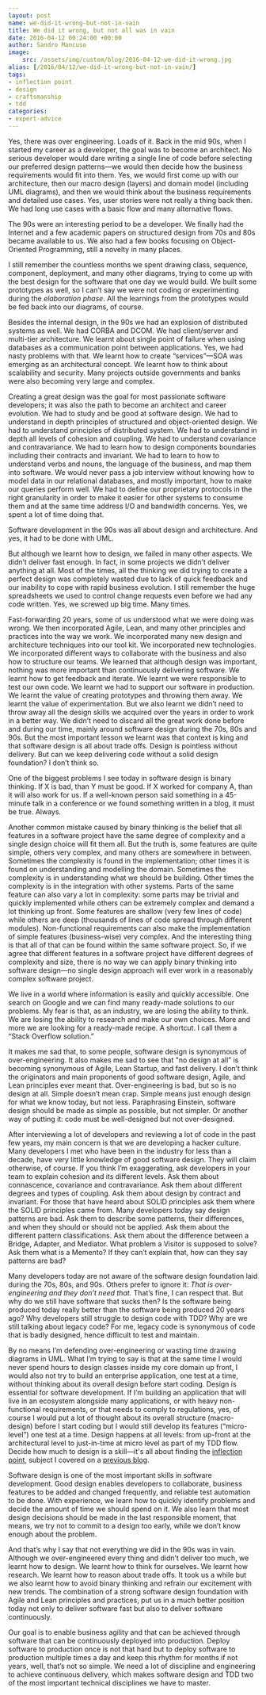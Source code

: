 ```yaml
---
layout: post
name: we-did-it-wrong-but-not-in-vain
title: We did it wrong, but not all was in vain
date: 2016-04-12 00:24:00 +00:00
author: Sandro Mancuso
image:
    src: /assets/img/custom/blog/2016-04-12-we-did-it-wrong.jpg
alias: [/2016/04/12/we-did-it-wrong-but-not-in-vain/]
tags:
- inflection point
- design
- craftsmanship
- tdd
categories:
- expert-advice
--- 
```


Yes, there was over engineering. Loads of it. Back in the mid 90s, when I started my career as a developer, the goal was to become an architect. No serious developer would dare writing a single line of code before selecting our preferred design patterns—we would then decide how the business requirements would fit into them. Yes, we would first come up with our architecture, then our macro design (layers) and domain model (including UML diagrams), and then we would think about the business requirements and detailed use cases. Yes, user stories were not really a thing back then. We had long use cases with a basic flow and many alternative flows.

The 90s were an interesting period to be a developer. We finally had the Internet and a few academic papers on structured design from 70s and 80s became available to us. We also had a few books focusing on Object-Oriented Programming, still a novelty in many places.

I still remember the countless months we spent drawing class, sequence, component, deployment, and many other diagrams, trying to come up with the best design for the software that one day we would build. We built some prototypes as well, so I can’t say we were not coding or experimenting during the _elaboration phase_. All the learnings from the prototypes would be fed back into our diagrams, of course.

Besides the internal design, in the 90s we had an explosion of distributed systems as well. We had CORBA and DCOM. We had client/server and multi-tier architecture. We learnt about single point of failure when using databases as a communication point between applications. Yes, we had nasty problems with that. We learnt how to create “services”—SOA was emerging as an architectural concept. We learnt how to think about scalability and security. Many projects outside governments and banks were also becoming very large and complex.

Creating a great design was the goal for most passionate software developers; it was also the path to become an architect and career evolution. We had to study and be good at software design. We had to understand in depth principles of structured and object-oriented design. We had to understand principles of distributed system. We had to understand in depth all levels of cohesion and coupling. We had to understand covariance and contravariance. We had to learn how to design components boundaries including their contracts and invariant. We had to learn to how to understand verbs and nouns, the language of the business, and map them into software. We would never pass a job interview without knowing how to model data in our relational databases, and mostly important, how to make our queries perform well. We had to define our proprietary protocols in the right granularity in order to make it easier for other systems to consume them and at the same time address I/O and bandwidth concerns. Yes, we spent a lot of time doing that.

Software development in the 90s was all about design and architecture. And yes, it had to be done with UML.

But although we learnt how to design, we failed in many other aspects. We didn’t deliver fast enough. In fact, in some projects we didn’t deliver anything at all. Most of the times, all the thinking we did trying to create a perfect design was completely wasted due to lack of quick feedback and our inability to cope with rapid business evolution. I still remember the huge spreadsheets we used to control change requests even before we had any code written. Yes, we screwed up big time. Many times.

Fast-forwarding 20 years, some of us understood what we were doing was wrong. We then incorporated Agile, Lean, and many other principles and practices into the way we work. We incorporated many new design and architecture techniques into our tool kit. We incorporated new technologies. We incorporated different ways to collaborate with the business and also how to structure our teams. We learned that although design was important, nothing was more important than continuously delivering software. We learnt how to get feedback and iterate. We learnt we were responsible to test our own code. We learnt we had to support our software in production. We learnt the value of creating prototypes and throwing them away. We learnt the value of experimentation. But we also learnt we didn’t need to throw away all the design skills we acquired over the years in order to work in a better way. We didn’t need to discard all the great work done before and during our time, mainly around software design during the 70s, 80s and 90s. But the most important lesson we learnt was that context is king and that software design is all about trade offs. Design is pointless without delivery. But can we keep delivering code without a solid design foundation? I don’t think so.

One of the biggest problems I see today in software design is binary thinking. If X is bad, than Y must be good. If X worked for company A, than it will also work for us. If a well-known person said something in a 45-minute talk in a conference or we found something written in a blog, it must be true. Always.

Another common mistake caused by binary thinking is the belief that all features in a software project have the same degree of complexity and a single design choice will fit them all. But the truth is, some features are quite simple, others very complex, and many others are somewhere in between. Sometimes the complexity is found in the implementation; other times it is found on understanding and modelling the domain. Sometimes the complexity is in understanding what we should be building. Other times the complexity is in the integration with other systems. Parts of the same feature can also vary a lot in complexity: some parts may be trivial and quickly implemented while others can be extremely complex and demand a lot thinking up front. Some features are shallow (very few lines of code) while others are deep (thousands of lines of code spread through different modules). Non-functional requirements can also make the implementation of simple features (business-wise) very complex. And the interesting thing is that all of that can be found within the same software project. So, if we agree that different features in a software project have different degrees of complexity and size, there is no way we can apply binary thinking into software design—no single design approach will ever work in a reasonably complex software project.

We live in a world where information is easily and quickly accessible. One search on Google and we can find many ready-made solutions to our problems. My fear is that, as an industry, we are losing the ability to think. We are losing the ability to research and make our own choices. More and more we are looking for a ready-made recipe. A shortcut. I call them a “Stack Overflow solution.”

It makes me sad that, to some people, software design is synonymous of over-engineering. It also makes me sad to see that "no design at all” is becoming synonymous of Agile, Lean Startup, and fast delivery. I don’t think the originators and main proponents of good software design, Agile, and Lean principles ever meant that. Over-engineering is bad, but so is no design at all. Simple doesn’t mean crap. Simple means just enough design for what we know today, but not less. Paraphrasing Einstein, software design should be made as simple as possible, but not simpler. Or another way of putting it: code must be well-designed but not over-designed.

After interviewing a lot of developers and reviewing a lot of code in the past few years, my main concern is that we are developing a hacker culture. Many developers I met who have been in the industry for less than a decade, have very little knowledge of good software design. They will claim otherwise, of course. If you think I’m exaggerating, ask developers in your team to explain cohesion and its different levels. Ask them about connascence, covariance and contravariance. Ask them about different degrees and types of coupling. Ask them about design by contract and invariant. For those that have heard about SOLID principles ask them where the SOLID principles came from. Many developers today say design patterns are bad. Ask them to describe some patterns, their differences, and when they should or should not be applied. Ask them about the different pattern classifications. Ask them about the difference between a Bridge, Adapter, and Mediator. What problem a Visitor is supposed to solve? Ask them what is a Memento? If they can’t explain that, how can they say patterns are bad?

Many developers today are not aware of the software design foundation laid during the 70s, 80s, and 90s. Others prefer to ignore it: _That is over-engineering and they don’t need that._ That’s fine, I can respect that. But why do we still have software that sucks then? Is the software being produced today really better than the software being produced 20 years ago? Why developers still struggle to design code with TDD? Why are we still talking about legacy code? For me, legacy code is synonymous of code that is badly designed, hence difficult to test and maintain.

By no means I’m defending over-engineering or wasting time drawing diagrams in UML. What I’m trying to say is that at the same time I would never spend hours to design classes inside my core domain up front, I would also not try to build an enterprise application, one test at a time, without thinking about its overall design before start coding. Design is essential for software development. If I’m building an application that will live in an ecosystem alongside many applications, or with heavy non-functional requirements, or that needs to comply to regulations, yes, of course I would put a lot of thought about its overall structure (macro-design) before I start coding but I would still develop its features (“micro-level”) one test at a time. Design happens at all levels: from up-front at the architectural level to just-in-time at micro level as part of my TDD flow. Decide how much to design is a skill—it's all about finding the [inflection point]({{site.baseurl}}/2015/06/17/inflection-point/), subject I covered on a [previous blog]({{site.baseurl}}/2015/06/17/inflection-point/). 

Software design is one of the most important skills in software development. Good design enables developers to collaborate, business features to be added and changed frequently, and reliable test automation to be done. With experience, we learn how to quickly identify problems and decide the amount of time we should spend on it. We also learn that most design decisions should be made in the last responsible moment, that means, we try not to commit to a design too early, while we don’t know enough about the problem.

And that’s why I say that not everything we did in the 90s was in vain. Although we over-engineered every thing and didn’t deliver too much, we learnt how to design. We learnt how to think for ourselves. We learnt how research. We learnt how to reason about trade offs. It took us a while but we also learnt how to avoid binary thinking and refrain our excitement with new trends. The combination of a strong software design foundation with Agile and Lean principles and practices, put us in a much better position today not only to deliver software fast but also to deliver software continuously.

Our goal is to enable business agility and that can be achieved through software that can be continuously deployed into production. Deploy software to production once is not that hard but to deploy software to production multiple times a day and keep this rhythm for months if not years, well, that’s not so simple. We need a lot of discipline and engineering to achieve continuous delivery, which makes software design and TDD two of the most important technical disciplines we have to master.
